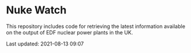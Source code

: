 # Nuke Watch

This repository includes code for retrieving the latest information available on the output of EDF nuclear power plants in the UK.

Last updated: 2021-08-13 09:07